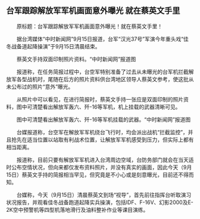 ## 台军跟踪解放军军机画面意外曝光 就在蔡英文手里
　　原标题：台军跟踪解放军军机画面意外曝光！就在蔡英文手里！

　　据台湾媒体“中时新闻网”9月15日报道，台军“汉光37号”军演今年重头戏“佳冬战备道起降操演”于9月15日清晨结束。

　　蔡英文手持双面印制照片资料。“中时新闻网”报道图

　　报道称，在任务简报过程中，台空军特别准备了过去从未曝光的台军机拦截解放军各型战机时，尾随在后方的照片资料供台湾地区领导人蔡英文参考，使这批从未公布过的照片“意外”曝光。

　　从照片中可以看见，在进行简报时，蔡英文手持一张应是双面印制的照片资料，图中可清楚看出解放军轰六、歼-16等军机，机上挂载的武器清晰可见。

　　图中可清楚看出解放军轰六、歼-16等军机挂载的武器。“中时新闻网”报道图

　　台媒报道称，台空军在解放军军机绕台飞行时，均会派出战机“拦截监控”，并且抢先在适当位置以站取有利战术位置，让解放军军机感受到压力，但实际上都有相当距离。

　　报道称，目前只要有解放军军机进入台湾周边空域，台防务部门就会在当天适时公布空情状况，但向来都仅发布资料照片，并没有真实的画面，因此今天（9月15日）蔡英文手持的简报相当罕见，但究竟是不小心或是刻意曝光，目前还不得而知。

　　台媒称，今天（9月15日）清晨蔡英文到场“视导”，首先前往指挥台听取演习状况报告，并观看佳冬战备跑道起降实兵操演，包括IDF、F-16V、幻影2000及E-2K空中预警机等四型机落地滑行及油料整补作业等课目演练。




